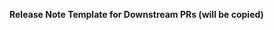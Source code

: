 <!-- Put a description of what this PR is for here, along with any references to issues that this resolves or contributes to -->


<!--
Please self-review your PR against the review checklist before creating it: https://googlecloudplatform.github.io/magic-modules/contribute/review-pr/

Completing the checklist will help speed up the review process, and we appreciate you spending time on them before sending
your code to be reviewed.

If your PR is still work in progress, please create it in draft mode
-->

<!-- AUTOCHANGELOG for Downstream PRs.

Please select one of the following "release-note:" headings:
    - release-note:enhancement
    - release-note:bug
    - release-note:note
    - release-note:new-resource
    - release-note:new-datasource
    - release-note:deprecation
    - release-note:breaking-change
    - release-note:none

Unless you choose release-note:none, please add a release note.

See https://googlecloudplatform.github.io/magic-modules/contribute/release-notes/ for writing good release notes.

You can add more release note blocks if you want more than one CHANGELOG
entry for this PR.
-->
**Release Note Template for Downstream PRs (will be copied)**

```release-note:REPLACEME

```
